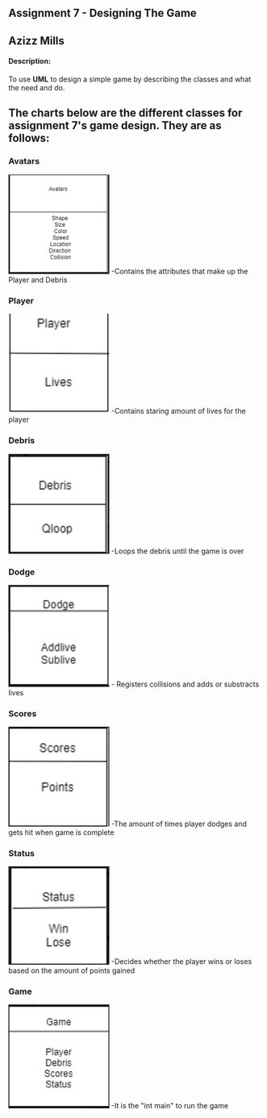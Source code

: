 ## Assignment 7 - Designing The Game

## Azizz Mills

#### Description:

To use **UML** to design a simple game by describing the classes and what the need and do.

## The charts below are the different classes for assignment 7's game design. They are as follows:

### Avatars
<img src= "Avatars.PNG" width="200">
-Contains the attributes that make up the Player and Debris 

### Player 
<img src= "Player.PNG" width="200">
-Contains staring amount of lives for the player

### Debris 
<img src= "Debris.PNG" width="200">
-Loops the debris until the game is over

### Dodge 
<img src= "Dodge.PNG" width="200">
- Registers collisions and adds or substracts lives

### Scores 
<img src= "Scores.PNG" width="200">
-The amount of times player dodges and gets hit when game is complete

### Status 
<img src= "Status.PNG" width="200">
-Decides whether the player wins or loses based on the amount of points gained

### Game
<img src= "Game.PNG" width="200">
-It is the "int main" to run the game
